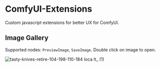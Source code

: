 # ComfyUI-Extensions

Custom javascript extensions for better UX for ComfyUI.

## Image Gallery

Supported nodes: `PreviewImage`, `SaveImage`. Double click on image to open.

![tasty-knives-retire-104-198-110-184 loca lt_ (1)](https://github.com/ailex000/ComfyUI-Extensions/assets/43065065/c2b5071c-549a-4839-97f8-b0e5a5e188a5)
